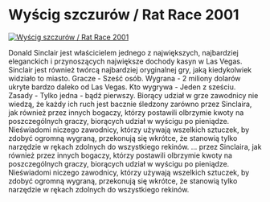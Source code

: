 Wyścig szczurów / Rat Race 2001 
=============
[![Wyścig szczurów / Rat Race 2001 ](http://vidos.pl/images/player.gif)](http://vidos.pl/wyscig-szczurow-rat-race-2001)

 Donald Sinclair jest właścicielem jednego z największych, najbardziej eleganckich i przynoszących największe dochody kasyn w Las Vegas. Sinclair jest również twórcą najbardziej oryginalnej gry, jaką kiedykolwiek widziało to miasto. Gracze - Sześć osób. Wygrana - 2 miliony dolarów ukryte bardzo daleko od Las Vegas. Kto wygrywa - Jeden z sześciu. Zasady - Tylko jedna - bądź pierwszy. Biorący udział w grze zawodnicy nie wiedzą, że każdy ich ruch jest bacznie śledzony zarówno przez Sinclaira, jak również przez innych bogaczy, którzy postawili olbrzymie kwoty na poszczególnych graczy, biorących udział w wyścigu po pieniądze. Nieświadomi niczego zawodnicy, którzy używają wszelkich sztuczek, by zdobyć ogromną wygraną, przekonują się wkrótce, że stanowią tylko narzędzie w rękach zdolnych do wszystkiego rekinów.   ... przez Sinclaira, jak również przez innych bogaczy, którzy postawili olbrzymie kwoty na poszczególnych graczy, biorących udział w wyścigu po pieniądze. Nieświadomi niczego zawodnicy, którzy używają wszelkich sztuczek, by zdobyć ogromną wygraną, przekonują się wkrótce, że stanowią tylko narzędzie w rękach zdolnych do wszystkiego rekinów.
